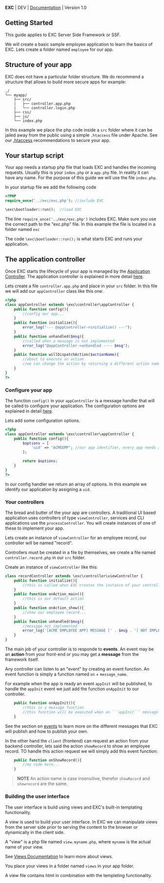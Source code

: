 **EXC** | DEV | [Documentation](./doc_index.md) | Version 1.0<BR>

## Getting Started ##

This guide applies to EXC Server Side Framework or SSF.

We will create a basic sample employee application to learn the basics of EXC.  Lets create a folder named `employee`  for our app.


## Structure of your app ##

EXC does not have a particular folder structure. We do recommend a structure that allows to build more secure apps for example:

```
./
└── myapp/
    ├── src/
	|   ├── controller.app.php
	|	└── controller.login.php
    ├── css/
    ├── js/
	└── index.php
```

In this example we place the php code inside a `src` folder where it can be jailed away from the public using a simple `.htaccess` file under Apache. See our [.htaccess](./doc_server_htaccess.md) recommendations to secure your app.

## Your startup script ##

Your app needs a startup php file that loads EXC and handles the incoming requests. Usually this is your `index.php` or a `app.php` file. In reality it can have any name. For the purpose of this guide we will use the file `index.php`.

In your startup file we add the following code
```PHP
<?PHP
require_once('../exc/exc.php'); //include EXC

\exc\bootloader::run();  //load EXC
```

The line `require_once('../exc/exc.php')` includes EXC. Make sure you use the correct path to the "exc.php" file. In this example the file is located in a folder named `exc`

The code `\exc\bootloader::run();` is what starts EXC and runs your application.


## The application controller ##

Once EXC starts the lifecycle of your app is managed by the [Application Controller](./doc_server_appcontroller.md). The application controller is explained in more detail [here](./doc_server_appcontroller.md).

Lets create a file `controller.app.php` and place in your `src` folder. In this file we will add our `appController` class like this one:

```php
<?php
class appController extends \exc\controller\appController {
	public function config(){
		//config our app...
	}
	public function initialize(){
		error_log("--- @appController->initialize() ---");
	}
	public function unhandled($msg){
		//called when a message is not implemented
		error_log("@appController->unhandled ---- $msg");
	}
	public function willDispatchAction($actionName){
		//about to execute an action
		//we can change the action by returning a different action name here
	}
}
?>
```

### Configure your app ###

The function `config()` in your `appController` is a message handler that will be called to configure your application.
The configuration options are explained in detail [here](./doc_server_config.md).

Lets add some configuration options.

```php
<?php
class appController extends \exc\controller\appController {
	public function config(){
		$options = [
			'uid' => "ACMEEMP"; //our app identifier, every app needs an identifier...
		];

		return $options;
	}
}
?>
```
In our config handler we return an array of options. In this example we identify our application by assigning a `uid`.

### Your controllers ###

The bread and butter of the your app are controllers. A traditional UI based application uses controllers of type `viewController`, services and CLI applications use the `processController`. You will create instances of one of these to implement your app.

Lets create an instance of `viewController` for an employee record, our controller will be named "record".

Controllers must be created in a file by themselves,  we create a file named `controller.record.php` in our `src` folder.

Create an instance of `viewController` like this:

```php
class recordController extends \exc\controller\viewController {
	public function initialize(){
		//this is called when EXC creates the instance of your controller
	}
	public function onAction_main(){
		//this is our default action
	}
	public function onAction_show(){
		//show our employee record...
	}
	public function unhandled($msg){
		//message not implemented
		error_log('[ACME EMPLOYEE APP] MESSAGE [' . $msg . '] NOT IMPLEMENTED');
	}
}
```


The main job of your controller is to responde to **events**. An event may be an **action** from your front-end or you may get a **message** from the framework itself.



Any controller can listen to an "event" by creating an event function. An event function is simply a function named `on` + `message_name`.



For example when the app is ready an event `appInit` will be published, to handle the `appInit` event we just add the function `onAppInit` to our controller.

```php
	public function onAppInit(){
		//this is a message function
		//this function will be executed when an ```appInit``` message is published
	}
```

See the section on [events](./doc_server_events.md) to learn more on the different messages that EXC will publish and how to publish your own.

In the other hand the `client` (frontend) can request an action from your backend controller, lets  said the action `showRecord` to show an employee record. TO handle this action request we will simply add this event function:
```php
	public function onShowRecord(){
		//my code here...
	}
```

> **NOTE** An action name is case insensitive, therefor `showRecord` and `showrecord` are the same.

### Building the user interface ###
The user interface is build using views and EXC's built-in templating functionality.

A view is used to build your user interface. In EXC we can manipulate views from the server side prior to serving the content to the browser or dynamically in the client side.

A "view" is a php file named `view.myname.php`, where `myname` is the actual name of your view.

See [Views Documentation](./doc_server_views.md) to learn more about views.

You place your views in a folder named `views` in your app folder.

A view file contains html in combination with the templeting functionality.
